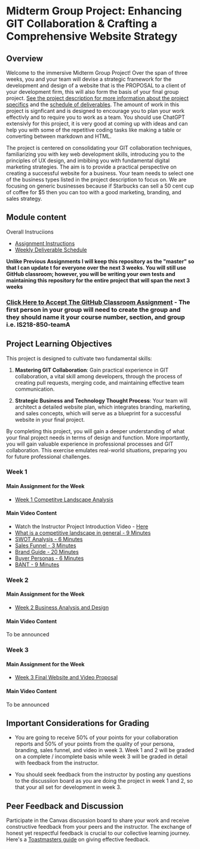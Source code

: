 # Midterm Group Project: Enhancing GIT Collaboration & Crafting a Comprehensive Website Strategy

## Overview

Welcome to the immersive Midterm Group Project! Over the span of three weeks, you and your team will devise a strategic framework for the development and design of a website that is the PROPOSAL to a client of your development firm, this will also form the basis of your final group project.  [See the project description for more information about the project specifics](project.md) and the [schedule of deliverables](schedule.md).  The amount of work in this project is signficant and is designed to encourage you to plan your work effectivly and to require you to work as a team.  You should use ChatGPT extensivly for this project, it is very good at coming up with ideas and can help you with some of the repetitive coding tasks like making a table or converting between markdown and HTML.  

The project is centered on consolidating your GIT collaboration techniques, familiarizing you with key web development skills, introducing you to the principles of UX design, and imbibing you with fundamental digital marketing strategies. The aim is to provide a practical perspective on creating a successful website for a business.  Your team needs to select one of the business types listed in the project description to focus on.  We are focusing on generic businesses because if Starbucks can sell a 50 cent cup of coffee for $5 then you can too with a good marketing, branding, and sales strategy.  

## Module content

Overall Instruciions

- [Assignment Instructions](project.md)
- [Weekly Deliverable Schedule](schedule.md)

**Unlike Previous Assignments I will keep this repository as the "master" so that  I can update t for everyone over the next 3 weeks.  You will still use GitHub classroom; however, you will be writing your own tests and maintaining this repository for the entire project that will span the next 3 weeks**

### [Click Here to Accept The GitHub Classroom Assignment](https://classroom.github.com/a/i_kI1M2b) - The first person in your group will need to create the group and they should name it your course number, section, and group  i.e. IS218-850-teamA

## Project Learning Objectives

This project is designed to cultivate two fundamental skills:

1. **Mastering GIT Collaboration**: Gain practical experience in GIT collaboration, a vital skill among developers, through the process of creating pull requests, merging code, and maintaining effective team communication. 

2. **Strategic Business and Technology Thought Process**: Your team will architect a detailed website plan, which integrates branding, marketing, and sales concepts, which will serve as a blueprint for a successful website in your final project.

By completing this project, you will gain a deeper understanding of what your final project needs in terms of design and function. More importantly, you will gain valuable experience in professional processes and GIT collaboration. This exercise emulates real-world situations, preparing you for future professional challenges.

### Week 1

#### Main Assignment for the Week

- [Week 1 Competitve Landscape Analysis](competitive_landscape.md)
#### Main Video Content

- Watch the Instructor Project Introduction Video - [Here](https://youtu.be/TSxlwFRm148)
- [What is a competitive landscape in general - 9 Minutes](https://www.youtube.com/watch?v=C91utiNU0cI)
- [SWOT Analysis - 6 Minutes](https://www.youtube.com/watch?v=JXXHqM6RzZQ)
- [Sales Funnel - 3 Minutes](https://www.youtube.com/watch?v=iYEr6zxSZAI)
- [Brand Guide - 20 Minutes](https://www.youtube.com/watch?v=iMqFcDvqGPo)
- [Buyer Personas - 6 Minutes](https://www.youtube.com/watch?v=v6EWN4EjHM0)
- [BANT - 9 Minutes](https://www.youtube.com/watch?v=MjtZ4DdDJNM)

### Week 2

#### Main Assignment for the Week
- [Week 2 Business Analysis and Design](analysis_design.md)

#### Main Video Content

To be announced

### Week 3
#### Main Assignment for the Week

- [Week 3 Final Website and Video Proposal](proposal.md)

#### Main Video Content
To be announced

## Important Considerations for Grading 

- You are going to receive 50% of your points for your collaboration reports and 50% of your points from the quality of your persona, branding, sales funnel, and video in week 3.  Week 1 and 2 will be graded on a complete / incomplete basis while week 3 will be graded in detail with feedback from the instructor.

- You should seek feedback from the instructor by posting any questions to the discussiion board as you are doing the project in week 1 and 2, so that your all set for development in week 3.

## Peer Feedback and Discussion

Participate in the Canvas discussion board to share your work and receive constructive feedback from your peers and the instructor. The exchange of honest yet respectful feedback is crucial to our collective learning journey. Here's a [Toastmasters guide](https://www.careerfair.io/reviews/toastmasters-effective-feedback) on giving effective feedback.
